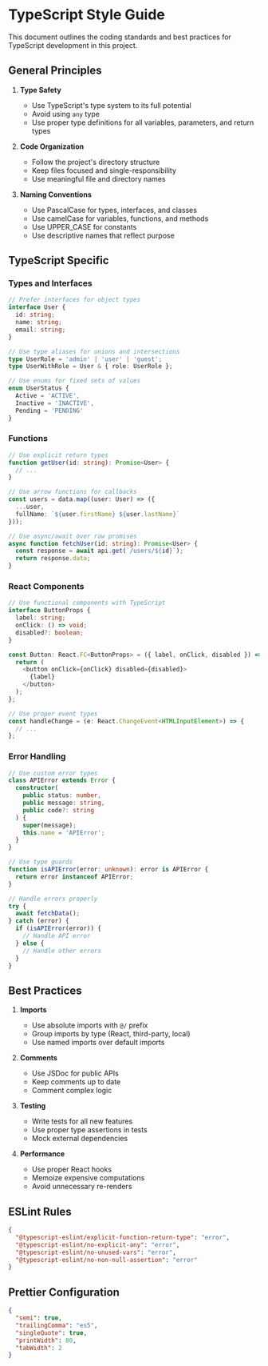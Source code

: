 # TypeScript Style Guide

This document outlines the coding standards and best practices for TypeScript development in this project.

## General Principles

1. **Type Safety**
   - Use TypeScript's type system to its full potential
   - Avoid using `any` type
   - Use proper type definitions for all variables, parameters, and return types

2. **Code Organization**
   - Follow the project's directory structure
   - Keep files focused and single-responsibility
   - Use meaningful file and directory names

3. **Naming Conventions**
   - Use PascalCase for types, interfaces, and classes
   - Use camelCase for variables, functions, and methods
   - Use UPPER_CASE for constants
   - Use descriptive names that reflect purpose

## TypeScript Specific

### Types and Interfaces

```typescript
// Prefer interfaces for object types
interface User {
  id: string;
  name: string;
  email: string;
}

// Use type aliases for unions and intersections
type UserRole = 'admin' | 'user' | 'guest';
type UserWithRole = User & { role: UserRole };

// Use enums for fixed sets of values
enum UserStatus {
  Active = 'ACTIVE',
  Inactive = 'INACTIVE',
  Pending = 'PENDING'
}
```

### Functions

```typescript
// Use explicit return types
function getUser(id: string): Promise<User> {
  // ...
}

// Use arrow functions for callbacks
const users = data.map((user: User) => ({
  ...user,
  fullName: `${user.firstName} ${user.lastName}`
}));

// Use async/await over raw promises
async function fetchUser(id: string): Promise<User> {
  const response = await api.get(`/users/${id}`);
  return response.data;
}
```

### React Components

```typescript
// Use functional components with TypeScript
interface ButtonProps {
  label: string;
  onClick: () => void;
  disabled?: boolean;
}

const Button: React.FC<ButtonProps> = ({ label, onClick, disabled }) => {
  return (
    <button onClick={onClick} disabled={disabled}>
      {label}
    </button>
  );
};

// Use proper event types
const handleChange = (e: React.ChangeEvent<HTMLInputElement>) => {
  // ...
};
```

### Error Handling

```typescript
// Use custom error types
class APIError extends Error {
  constructor(
    public status: number,
    public message: string,
    public code?: string
  ) {
    super(message);
    this.name = 'APIError';
  }
}

// Use type guards
function isAPIError(error: unknown): error is APIError {
  return error instanceof APIError;
}

// Handle errors properly
try {
  await fetchData();
} catch (error) {
  if (isAPIError(error)) {
    // Handle API error
  } else {
    // Handle other errors
  }
}
```

## Best Practices

1. **Imports**
   - Use absolute imports with `@/` prefix
   - Group imports by type (React, third-party, local)
   - Use named imports over default imports

2. **Comments**
   - Use JSDoc for public APIs
   - Keep comments up to date
   - Comment complex logic

3. **Testing**
   - Write tests for all new features
   - Use proper type assertions in tests
   - Mock external dependencies

4. **Performance**
   - Use proper React hooks
   - Memoize expensive computations
   - Avoid unnecessary re-renders

## ESLint Rules

```json
{
  "@typescript-eslint/explicit-function-return-type": "error",
  "@typescript-eslint/no-explicit-any": "error",
  "@typescript-eslint/no-unused-vars": "error",
  "@typescript-eslint/no-non-null-assertion": "error"
}
```

## Prettier Configuration

```json
{
  "semi": true,
  "trailingComma": "es5",
  "singleQuote": true,
  "printWidth": 80,
  "tabWidth": 2
}
``` 